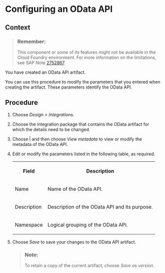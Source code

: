 <!-- loio24e85c6b8bb944279b4ca87246d2dfc0 -->

<link rel="stylesheet" type="text/css" href="../css/sap-icons.css"/>

# Configuring an OData API



## Context

> ### Remember:  
> This component or some of its features might not be available in the Cloud Foundry environment. For more information on the limitations, see SAP Note [2752867](https://launchpad.support.sap.com/#/notes/2752867).

You have created an OData API artifact.

You can use this procedure to modify the parameters that you entered when creating the artifact. These parameters identify the OData API.



## Procedure

1.  Choose *Design* \> *Integrations*.

2.  Choose the integration package that contains the OData artifact for which the details need to be changed.

3.  Choose <span class="SAP-icons"></span> and then choose *View metadata* to view or modify the metadata of the OData API.

4.  Edit or modify the parameters listed in the following table, as required.


    <table>
    <tr>
    <th valign="top">

    Field


    
    </th>
    <th valign="top">

    Description


    
    </th>
    </tr>
    <tr>
    <td valign="top">

    Name


    
    </td>
    <td valign="top">

    Name of the OData API.


    
    </td>
    </tr>
    <tr>
    <td valign="top">

    Description


    
    </td>
    <td valign="top">

    Description of the OData API and its purpose.


    
    </td>
    </tr>
    <tr>
    <td valign="top">

    Namespace


    
    </td>
    <td valign="top">

    Logical grouping of the OData API.


    
    </td>
    </tr>
    </table>
    
5.  Choose *Save* to save your changes to the OData API artifact.

    > ### Note:  
    > To retain a copy of the current artifact, choose *Save as version*.


